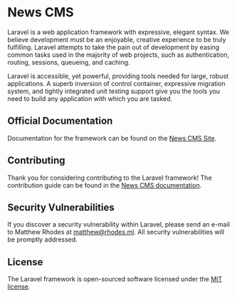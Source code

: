 # News CMS


Laravel is a web application framework with expressive, elegant syntax. We believe development must be an enjoyable, creative experience to be truly fulfilling. Laravel attempts to take the pain out of development by easing common tasks used in the majority of web projects, such as authentication, routing, sessions, queueing, and caching.

Laravel is accessible, yet powerful, providing tools needed for large, robust applications. A superb inversion of control container, expressive migration system, and tightly integrated unit testing support give you the tools you need to build any application with which you are tasked.

## Official Documentation

Documentation for the framework can be found on the [News CMS Site](http://newscms.ml/docs).

## Contributing

Thank you for considering contributing to the Laravel framework! The contribution guide can be found in the [News CMS documentation](http://newscms.ml/docs/contributions).

## Security Vulnerabilities

If you discover a security vulnerability within Laravel, please send an e-mail to Matthew Rhodes at matthew@rhodes.ml. All security vulnerabilities will be promptly addressed.

## License

The Laravel framework is open-sourced software licensed under the [MIT license](http://opensource.org/licenses/MIT).
